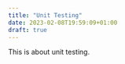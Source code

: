 ```yaml
---
title: "Unit Testing"
date: 2023-02-08T19:59:09+01:00
draft: true
---
```


This is about unit testing.